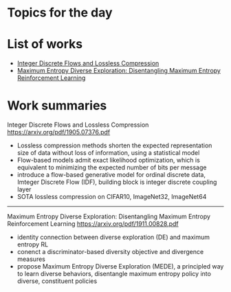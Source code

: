 # Topics for the day 

<!-- ***************************************************** -->

# List of works
- [Integer Discrete Flows and Lossless Compression](#1)
- [Maximum Entropy Diverse Exploration: Disentangling Maximum Entropy Reinforcement Learning](#2)

<!-- ***************************************************** -->

# Work summaries

<a name="1"></a> 
Integer Discrete Flows and Lossless Compression
<https://arxiv.org/pdf/1905.07376.pdf>

- Lossless compression methods shorten the expected representation size of data without loss of information, using a statistical model
- Flow-based models admit exact likelihood optimization, which
is equivalent to minimizing the expected number of bits per message
-  introduce a flow-based generative model for ordinal discrete data, Imteger Discrete Flow (IDF), building block is integer discrete coupling layer 
- SOTA lossless compression on CIFAR10, ImageNet32, ImageNet64


--- 
<a name="2"></a> 
Maximum Entropy Diverse Exploration: Disentangling Maximum Entropy Reinforcement Learning
<https://arxiv.org/pdf/1911.00828.pdf>

- identity connection between diverse exploration (DE) and maximum entropy  RL 
- conenct a discriminator-based diversity objective and divergence measures 
- propose Maximum Entropy Diverse Exploration (MEDE), a principled way to learn diverse behaviors, disentangle maximum entropy policy into diverse, constituent policies




